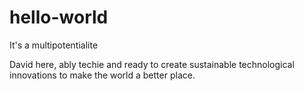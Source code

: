 # hello-world
It's a multipotentialite

David here, ably techie and ready to create sustainable technological innovations to make the world a better place.
